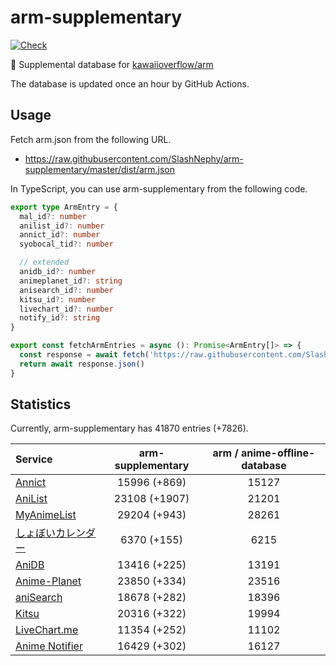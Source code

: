 # arm-supplementary

[![Check](https://github.com/SlashNephy/arm-supplementary/actions/workflows/check-node.yml/badge.svg)](https://github.com/SlashNephy/arm-supplementary/actions/workflows/check-node.yml)

💊 Supplemental database for [kawaiioverflow/arm](https://github.com/kawaiioverflow/arm)

The database is updated once an hour by GitHub Actions.

## Usage

Fetch arm.json from the following URL.

- https://raw.githubusercontent.com/SlashNephy/arm-supplementary/master/dist/arm.json

In TypeScript, you can use arm-supplementary from the following code.

```TypeScript
export type ArmEntry = {
  mal_id?: number
  anilist_id?: number
  annict_id?: number
  syobocal_tid?: number

  // extended
  anidb_id?: number
  animeplanet_id?: string
  anisearch_id?: number
  kitsu_id?: number
  livechart_id?: number
  notify_id?: string
}

export const fetchArmEntries = async (): Promise<ArmEntry[]> => {
  const response = await fetch('https://raw.githubusercontent.com/SlashNephy/arm-supplementary/master/dist/arm.json')
  return await response.json()
}
```

## Statistics

Currently, arm-supplementary has 41870 entries (+7826).

| Service                                     | arm-supplementary | arm / anime-offline-database |
| :------------------------------------------ | :---------------: | :--------------------------: |
| [Annict](https://annict.com)                |   15996 (+869)    |            15127             |
| [AniList](https://anilist.co)               |   23108 (+1907)   |            21201             |
| [MyAnimeList](https://myanimelist.net)      |   29204 (+943)    |            28261             |
| [しょぼいカレンダー](https://cal.syoboi.jp) |    6370 (+155)    |             6215             |
| [AniDB](https://anidb.net)                  |   13416 (+225)    |            13191             |
| [Anime-Planet](https://anime-planet.com)    |   23850 (+334)    |            23516             |
| [aniSearch](https://anisearch.com)          |   18678 (+282)    |            18396             |
| [Kitsu](https://kitsu.io)                   |   20316 (+322)    |            19994             |
| [LiveChart.me](https://livechart.me)        |   11354 (+252)    |            11102             |
| [Anime Notifier](https://notify.moe)        |   16429 (+302)    |            16127             |
